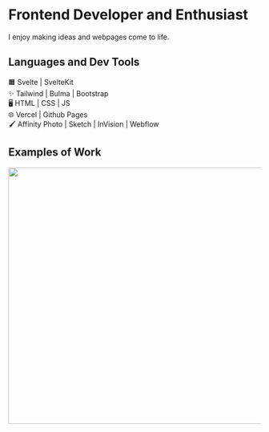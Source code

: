 # Frontend Developer and Enthusiast
I enjoy making ideas and webpages come to life.

## Languages and Dev Tools
🟧 Svelte | SvelteKit <br />
✨ Tailwind | Bulma | Bootstrap <br />
🖥️ HTML | CSS | JS <br />
🌐 Vercel | Github Pages <br />
🖌 Affinity Photo | Sketch | InVision | Webflow <br />

## Examples of Work
<img src="https://github.com/Crystal701/Crystal701/blob/main/razorv2.mp4" width="512" >

